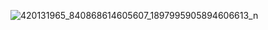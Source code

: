 
![420131965_840868614605607_1897995905894606613_n](https://github.com/svetlanasieber/Software-Engineering--Path-SoftUni/assets/135451084/546bb595-dd43-4ab5-b8f1-0f703bac1860)
